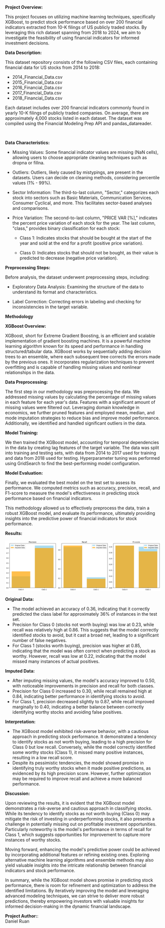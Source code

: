 **Project Overview:**  


This project focuses on utilizing machine learning techniques, specifically XGBoost, to predict stock performance based on over 200 financial indicators extracted from 10-K filings of US publicly traded stocks. 
By leveraging this rich dataset spanning from 2018 to 2024, we aim to investigate the feasibility of using financial indicators for informed investment decisions. 

**Data Description:**  


This dataset repository consists of the following CSV files, each containing financial data for US stocks from 2014 to 2018:  

- 2014_Financial_Data.csv <br/>
- 2015_Financial_Data.csv <br/>
- 2016_Financial_Data.csv <br/>
- 2017_Financial_Data.csv <br/>
- 2018_Financial_Data.csv <br/>

Each dataset includes over 200 financial indicators commonly found in yearly 10-K filings of publicly traded companies. On average, there are approximately 4,000 stocks listed in each dataset. The dataset was compiled using the Financial Modeling Prep API and pandas_datareader.

<br/>

**Data Characteristics:**  

- Missing Values: Some financial indicator values are missing (NaN cells), allowing users to choose appropriate cleaning techniques such as dropna or fillna.  

- Outliers: Outliers, likely caused by mistypings, are present in the datasets. Users can decide on cleaning methods, considering percentile values (1% - 99%).  

- Sector Information: The third-to-last column, "Sector," categorizes each stock into sectors such as Basic Materials, Communication Services, Consumer Cyclical, and more. This facilitates sector-based analyses and comparisons.  

- Price Variation: The second-to-last column, "PRICE VAR [%]," indicates the percent price variation of each stock for the year. The last column, "class," provides binary classification for each stock:  

  - Class 1: Indicates stocks that should be bought at the start of the year and sold at the end for a profit (positive price variation).  

  - Class 0: Indicates stocks that should not be bought, as their value is predicted to decrease (negative price variation).  
  
**Preprocessing Steps:**  

Before analysis, the dataset underwent preprocessing steps, including:  

- Exploratory Data Analysis: Examining the structure of the data to understand its format and characteristics.  

- Label Correction: Correcting errors in labeling and checking for inconsistencies in the target variable.

**Methodology**

**XGBoost Overview:**

XGBoost, short for Extreme Gradient Boosting, is an efficient and scalable implementation of gradient boosting machines. It is a powerful machine learning algorithm known for its speed and performance in handling structured/tabular data. XGBoost works by sequentially adding decision trees to an ensemble, where each subsequent tree corrects the errors made by the previous ones. It incorporates regularization techniques to prevent overfitting and is capable of handling missing values and nonlinear relationships in the data.

**Data Preprocessing:**

The first step in our methodology was preprocessing the data. We addressed missing values by calculating the percentage of missing values in each feature for each year's data. Features with a significant amount of missing values were filtered out. Leveraging domain knowledge in economics, we further pruned features and employed mean, median, and mode imputation strategies to reduce bias and improve model performance. Additionally, we identified and handled significant outliers in the data.

**Model Training:**

We then trained the XGBoost model, accounting for temporal dependencies in the data by creating lag features of the target variable. The data was split into training and testing sets, with data from 2014 to 2017 used for training and data from 2018 used for testing. Hyperparameter tuning was performed using GridSearch to find the best-performing model configuration.

**Model Evaluation:**

Finally, we evaluated the best model on the test set to assess its performance. We computed metrics such as accuracy, precision, recall, and F1-score to measure the model's effectiveness in predicting stock performance based on financial indicators.

This methodology allowed us to effectively preprocess the data, train a robust XGBoost model, and evaluate its performance, ultimately providing insights into the predictive power of financial indicators for stock performance.  


**Results:**  

![Metrics Comparisons](References/class_report.png)

**Original Data:**
- The model achieved an accuracy of 0.36, indicating that it correctly predicted the class label for approximately 36% of instances in the test set. 
- Precision for Class 0 (stocks not worth buying) was low at 0.23, while recall was relatively high at 0.86. This suggests that the model correctly identified stocks to avoid, but it cast a broad net, leading to a significant number of false negatives.
- For Class 1 (stocks worth buying), precision was higher at 0.85, indicating that the model was often correct when predicting a stock as worthy. However, recall was low at 0.22, indicating that the model missed many instances of actual positives.

**Imputed Data:**
- After imputing missing values, the model's accuracy improved to 0.50, with noticeable improvements in precision and recall for both classes.
- Precision for Class 0 increased to 0.30, while recall remained high at 0.84, indicating better performance in identifying stocks to avoid.
- For Class 1, precision decreased slightly to 0.87, while recall improved marginally to 0.40, indicating a better balance between correctly identifying worthy stocks and avoiding false positives.

**Interpretation:**
- The XGBoost model exhibited risk-averse behavior, with a cautious approach in predicting stock performance. It demonstrated a tendency to identify stocks as not worth buying, leading to a high precision for Class 0 but low recall. Conversely, while the model correctly identified some worthy stocks (Class 1), it missed many positive instances, resulting in a low recall score.
- Despite its pessimistic tendencies, the model showed promise in identifying truly worthy stocks when it made positive predictions, as evidenced by its high precision score. However, further optimization may be required to improve recall and achieve a more balanced performance.
  


**Discussion:**

Upon reviewing the results, it is evident that the XGBoost model demonstrates a risk-averse and cautious approach in classifying stocks. While its tendency to identify stocks as not worth buying (Class 0) may mitigate the risk of investing in underperforming stocks, it also presents a challenge in potentially missing out on profitable investment opportunities. Particularly noteworthy is the model's performance in terms of recall for Class 1, which suggests opportunities for improvement to capture more instances of worthy stocks.

Moving forward, enhancing the model's predictive power could be achieved by incorporating additional features or refining existing ones. Exploring alternative machine learning algorithms and ensemble methods may also yield valuable insights into the intricate relationship between financial indicators and stock performance.

In summary, while the XGBoost model shows promise in predicting stock performance, there is room for refinement and optimization to address the identified limitations. By iteratively improving the model and leveraging advanced modeling techniques, we can strive to deliver more robust predictions, thereby empowering investors with valuable insights for informed decision-making in the dynamic financial landscape.

**Project Author:**:  
Daniel Ruan  





